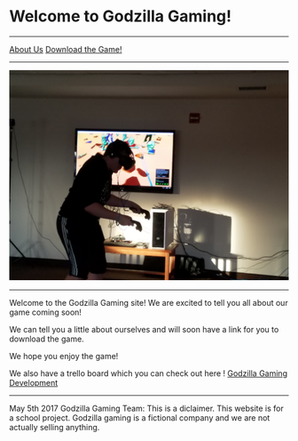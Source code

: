 # Welcome to Godzilla Gaming!

* * *

[About Us](aboutus.md)     [Download the Game!](vg.md)   

* * *

![](ggserviceproject.jpg)

* * *

Welcome to the Godzilla Gaming site! We are excited to tell you all about our game coming soon!

We can tell you a little about ourselves and will soon have a link for you to download the game.

We hope you enjoy the game!

We also have a trello board which you can check out here ! [Godzilla Gaming Development](https://trello.com/b/tIRDIDwd/godzilla-gaming-development)

* * *

May 5th 2017 Godzilla Gaming Team:
This is a diclaimer. This website is for a school project. Godzilla gaming is a fictional company and we are not actually selling anything.
